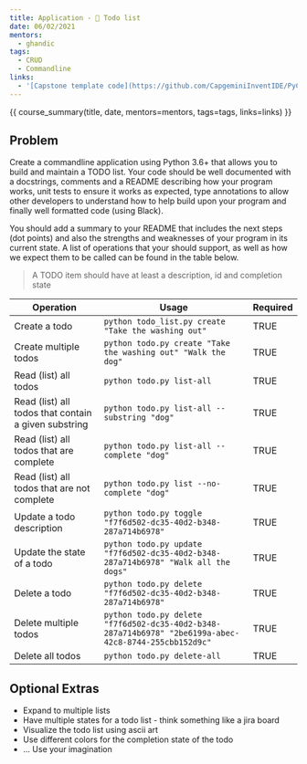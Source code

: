 ```yaml
---
title: Application - 📝 Todo list
date: 06/02/2021
mentors: 
  - ghandic
tags:
  - CRUD
  - Commandline
links:
  - '[Capstone template code](https://github.com/CapgeminiInventIDE/PyCap/tree/main/src/intro-to-python/capstone/todo_list){target=_blank}'
---
```


{{ course_summary(title, date, mentors=mentors, tags=tags, links=links) }}

## Problem

Create a commandline application using Python 3.6+ that allows you to build and maintain a TODO list.
Your code should be well documented with a docstrings, comments and a README describing how your program works, unit tests to ensure it works as expected, type annotations
to allow other developers to understand how to help build upon your program and finally well formatted code (using Black).

You should add a summary to your README that includes the next steps (dot points) and also the strengths and weaknesses of your program in its current state.
A list of operations that your should support, as well as how we expect them to be called can be found in the table below.

> A TODO item should have at least a description, id and completion state

| Operation                                            | Usage | Required |
|------------------------------------------------------|-------|----------|
| Create a todo                                        | `python todo_list.py create "Take the washing out"`      | TRUE     |
| Create multiple todos                                | `python todo.py create "Take the washing out" "Walk the dog"`      | TRUE     |
| Read (list) all todos                                | `python todo.py list-all`      | TRUE     |
| Read (list) all todos that contain a given substring | `python todo.py list-all --substring "dog"`      | TRUE     |
| Read (list) all todos that are complete              | `python todo.py list-all --complete "dog"`      | TRUE     |
| Read (list) all todos that are not complete          | `python todo.py list --no-complete "dog"`      | TRUE     |
| Update a todo description                            | `python todo.py toggle "f7f6d502-dc35-40d2-b348-287a714b6978"`      | TRUE     |
| Update the state of a todo                           | `python todo.py update "f7f6d502-dc35-40d2-b348-287a714b6978" "Walk all the dogs"`      | TRUE     |
| Delete a todo                                        | `python todo.py delete "f7f6d502-dc35-40d2-b348-287a714b6978"`      | TRUE     |
| Delete multiple todos                                     | `python todo.py delete "f7f6d502-dc35-40d2-b348-287a714b6978" "2be6199a-abec-42c8-8744-255cbb152d9c"`      | TRUE     |
| Delete all todos                                     | `python todo.py delete-all`      | TRUE     |

## Optional Extras

- Expand to multiple lists
- Have multiple states for a todo list - think something like a jira board
- Visualize the todo list using ascii art
- Use different colors for the completion state of the todo
- ... Use your imagination
